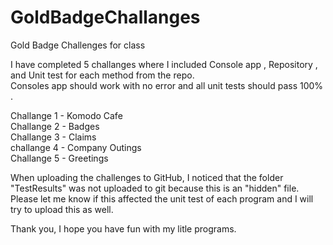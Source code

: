 # GoldBadgeChallanges
Gold Badge Challenges for class

 I have completed 5 challanges where I included Console app , Repository , and Unit test for each method from the repo.     
 Consoles app should work with no error and all unit tests should pass 100% .   
 
 
Challange 1 - Komodo Cafe    
Challange 2 - Badges    
Challange 3 - Claims   
challange 4 - Company Outings   
Challange 5 - Greetings     

When uploading the challenges to GitHub, I noticed that the folder "TestResults" was not uploaded to git because this is an "hidden" file. 
Please let me know if this affected the unit test of each program and I will try to upload this as well.   

Thank you, I hope you have fun with my litle programs. 
 
